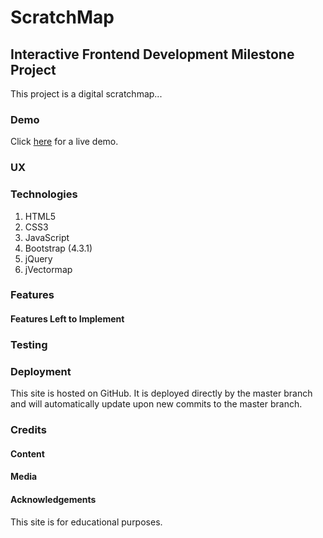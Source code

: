 # ScratchMap

## Interactive Frontend Development Milestone Project

This project is a digital scratchmap...

### Demo

Click [here](https://olan1.github.io/scratchmap-project-2/) for a live demo.

### UX

### Technologies
1. HTML5
2. CSS3
3. JavaScript
4. Bootstrap (4.3.1)
5. jQuery
6. jVectormap

### Features

#### Features Left to Implement

### Testing

### Deployment
This site is hosted on GitHub. It is deployed directly by the master branch and will automatically update upon new commits to the master branch.

### Credits

#### Content

#### Media</h3>

#### Acknowledgements

This site is for educational purposes.